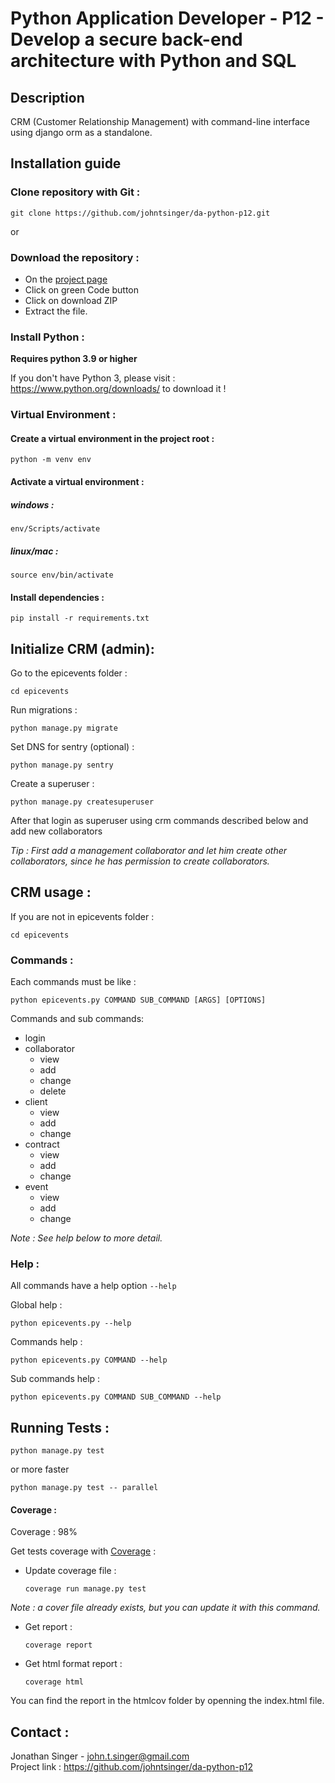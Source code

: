 # Python Application Developer - P12 - Develop a secure back-end architecture with Python and SQL

## Description

CRM (Customer Relationship Management) with command-line interface using django orm as a standalone.

## Installation guide

### Clone repository with Git :

    git clone https://github.com/johntsinger/da-python-p12.git
    
or

### Download the repository :

- On the [project page](https://github.com/johntsinger/da-python-p12)
- Click on green Code button
- Click on download ZIP
- Extract the file.

### Install Python :

**Requires python 3.9 or higher**

If you don't have Python 3, please visit : https://www.python.org/downloads/ to download it !

### Virtual Environment :

#### Create a virtual environment in the project root :

    python -m venv env

#### Activate a virtual environment :

##### windows :

    env/Scripts/activate
    
##### linux/mac :

    source env/bin/activate
    
#### Install dependencies :

    pip install -r requirements.txt

## Initialize CRM (admin):

Go to the epicevents folder :

    cd epicevents

Run migrations :

    python manage.py migrate

Set DNS for sentry (optional) :

    python manage.py sentry

Create a superuser :

    python manage.py createsuperuser

After that login as superuser using crm commands described below and add new collaborators

*Tip : First add a management collaborator and let him create other collaborators, since he has permission to create collaborators.*

## CRM usage :

If you are not in epicevents folder :

    cd epicevents

### Commands :

Each commands must be like :

    python epicevents.py COMMAND SUB_COMMAND [ARGS] [OPTIONS]

Commands and sub commands:

  - login
  - collaborator
    - view
    - add
    - change
    - delete
  - client
    - view
    - add
    - change
  - contract
    - view
    - add
    - change
  - event
    - view
    - add
    - change
   
*Note : See help below to more detail.*

### Help :

All commands have a help option `--help`

Global help :
  
    python epicevents.py --help

Commands help :

    python epicevents.py COMMAND --help

Sub commands help :

    python epicevents.py COMMAND SUB_COMMAND --help

## Running Tests :

    python manage.py test

or more faster

    python manage.py test -- parallel

#### Coverage :

Coverage : 98%

Get tests coverage with [Coverage](https://coverage.readthedocs.io/en/coverage-5.1/) :

  - Update coverage file :

        coverage run manage.py test

  *Note : a cover file already exists, but you can update it with this command.*

  - Get report :
  
        coverage report

  - Get html format report :

        coverage html

   You can find the report in the htmlcov folder by openning the index.html file.

## Contact :
Jonathan Singer - john.t.singer@gmail.com\
Project link : https://github.com/johntsinger/da-python-p12
